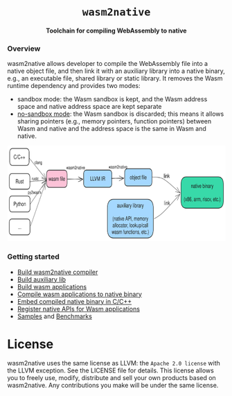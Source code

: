 <div align="center">
  <h1><code>wasm2native</code></h1>
  <p>
    <strong>Toolchain for compiling WebAssembly to native</strong>
  </p>
</div>

### Overview
wasm2native allows developer to compile the WebAssembly file into a native object file, and then
link it with an auxiliary library into a native binary, e.g., an executable file, shared library or
static library. It removes the Wasm runtime dependency and provides two modes:
- sandbox mode: the Wasm sandbox is kept, and the Wasm address space and native address space are
  kept separate
- [no-sandbox
  mode](https://github.com/AndroidWasm/wabt/tree/main/wasm2c#no-sandbox-mode-experimental): the Wasm
  sandbox is discarded; this means it allows sharing pointers (e.g., memory pointers, function
  pointers) between Wasm and native and the address space is the same in Wasm and native.

<img src="./doc/images/compilation_pipeline.svg" width="1100" height="220" />

### Getting started
- [Build wasm2native compiler](./wasm2native-compiler/README.md)
- [Build auxiliary lib](./wasm2native-vmlib/README.md)
- [Build wasm applications](./doc/build_wasm_app.md)
- [Compile wasm applications to native binary](./doc/compile_wasm_app_to_native.md)
- [Embed compiled native binary in C/C++](./doc/embed_compiled_native.md)
- [Register native APIs for Wasm applications](./doc/register_native_api.md)
- [Samples](./samples) and [Benchmarks](./tests/benchmarks)

License
=======
wasm2native uses the same license as LLVM: the `Apache 2.0 license` with the LLVM exception. See the
LICENSE file for details. This license allows you to freely use, modify, distribute and sell your
own products based on wasm2native. Any contributions you make will be under the same license.
